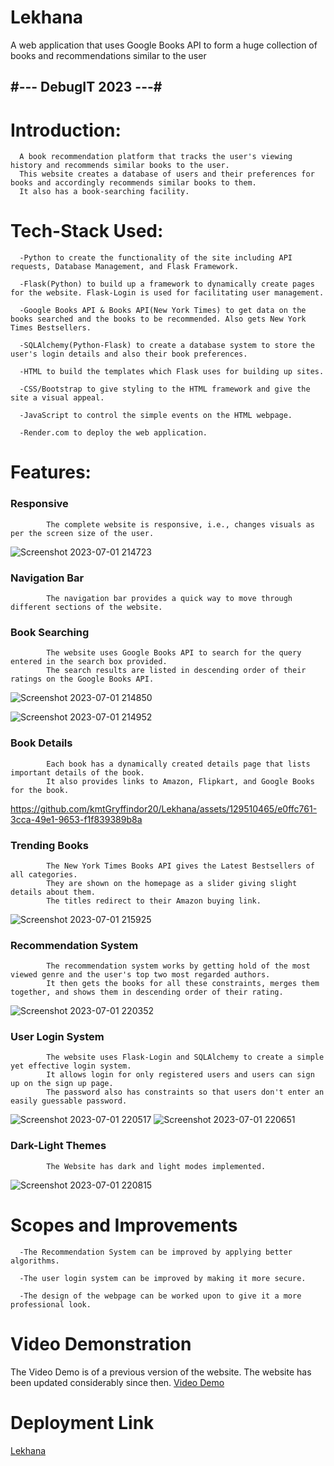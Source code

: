 # Lekhana
A web application that uses Google Books API to form a huge collection of books and recommendations similar to the user

## #--- DebugIT 2023 ---#

# Introduction: 

      A book recommendation platform that tracks the user's viewing history and recommends similar books to the user.
      This website creates a database of users and their preferences for books and accordingly recommends similar books to them.
      It also has a book-searching facility.
      

# Tech-Stack Used:

      -Python to create the functionality of the site including API requests, Database Management, and Flask Framework.
      
      -Flask(Python) to build up a framework to dynamically create pages for the website. Flask-Login is used for facilitating user management.
      
      -Google Books API & Books API(New York Times) to get data on the books searched and the books to be recommended. Also gets New York Times Bestsellers.
      
      -SQLAlchemy(Python-Flask) to create a database system to store the user's login details and also their book preferences.
      
      -HTML to build the templates which Flask uses for building up sites.
      
      -CSS/Bootstrap to give styling to the HTML framework and give the site a visual appeal.
      
      -JavaScript to control the simple events on the HTML webpage.
      
      -Render.com to deploy the web application.
      
# Features:

### Responsive
            The complete website is responsive, i.e., changes visuals as per the screen size of the user.
   ![Screenshot 2023-07-01 214723](https://github.com/kmtGryffindor20/Lekhana/assets/129510465/26e181d1-3268-431e-84fa-9182a478c896)


            
      
### Navigation Bar
            The navigation bar provides a quick way to move through different sections of the website.
         
### Book Searching
            The website uses Google Books API to search for the query entered in the search box provided.
            The search results are listed in descending order of their ratings on the Google Books API.
![Screenshot 2023-07-01 214850](https://github.com/kmtGryffindor20/Lekhana/assets/129510465/b4f7590e-1870-4b4f-856f-5a0858ac122d)

![Screenshot 2023-07-01 214952](https://github.com/kmtGryffindor20/Lekhana/assets/129510465/692ce798-9396-4970-a8cf-482c4493387b)

          
### Book Details
            Each book has a dynamically created details page that lists important details of the book.
            It also provides links to Amazon, Flipkart, and Google Books for the book.
            



https://github.com/kmtGryffindor20/Lekhana/assets/129510465/e0ffc761-3cca-49e1-9653-f1f839389b8a

            
            
            
            
### Trending Books
            The New York Times Books API gives the Latest Bestsellers of all categories.
            They are shown on the homepage as a slider giving slight details about them.
            The titles redirect to their Amazon buying link.
![Screenshot 2023-07-01 215925](https://github.com/kmtGryffindor20/Lekhana/assets/129510465/5f6dfd71-2831-4133-b995-a823afca6727)

            
### Recommendation System
            The recommendation system works by getting hold of the most viewed genre and the user's top two most regarded authors.
            It then gets the books for all these constraints, merges them together, and shows them in descending order of their rating.
             
![Screenshot 2023-07-01 220352](https://github.com/kmtGryffindor20/Lekhana/assets/129510465/035609b2-b7b9-460e-a5d4-be6b61a1e780)

            
            
### User Login System
            The website uses Flask-Login and SQLAlchemy to create a simple yet effective login system.
            It allows login for only registered users and users can sign up on the sign up page.
            The password also has constraints so that users don't enter an easily guessable password.
            
![Screenshot 2023-07-01 220517](https://github.com/kmtGryffindor20/Lekhana/assets/129510465/66c96e0a-bb51-4bb9-9945-a41b959ec607)
![Screenshot 2023-07-01 220651](https://github.com/kmtGryffindor20/Lekhana/assets/129510465/0b921885-e1ec-406a-a6be-92514b4de11f)

### Dark-Light Themes
            The Website has dark and light modes implemented.
            
![Screenshot 2023-07-01 220815](https://github.com/kmtGryffindor20/Lekhana/assets/129510465/1db354ef-75dd-454e-b1cd-e343fb1df0dc)




# Scopes and Improvements
      
      -The Recommendation System can be improved by applying better algorithms.
      
      -The user login system can be improved by making it more secure.
      
      -The design of the webpage can be worked upon to give it a more professional look.
      
      
# Video Demonstration
The Video Demo is of a previous version of the website. The website has been updated considerably since then.
[Video Demo](https://drive.google.com/file/d/1CtOfhOdtGUhZS130hzlSVk2444mobzn9/view?usp=share_link)
      

# Deployment Link
 

[Lekhana](https://lekhana.onrender.com/) 





      
